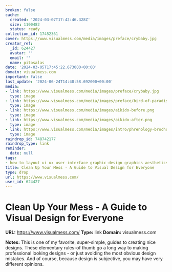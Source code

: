 ```yaml
---
broken: false
cache:
  created: '2024-03-07T17:42:46.328Z'
  size: 1100482
  status: ready
collection_id: 17452361
cover: https://www.visualmess.com/media/images/preface/crybaby.jpg
creator_ref:
  _id: 624427
  avatar: ''
  email: ''
  name: pitosalas
date: '2024-03-05T17:45:22.673000+00:00'
domain: visualmess.com
important: false
last_update: '2024-06-24T14:48:58.692000+00:00'
media:
- link: https://www.visualmess.com/media/images/preface/crybaby.jpg
  type: image
- link: https://www.visualmess.com/media/images/preface/bird-of-paradise.jpg
  type: image
- link: https://www.visualmess.com/media/images/aikido-before.png
  type: image
- link: https://www.visualmess.com/media/images/aikido-after.png
  type: image
- link: https://www.visualmess.com/media/images/intro/phrenology-brochure-2.jpg
  type: image
raindrop_id: 748742177
raindrop_type: link
reminder:
  date: null
tags:
- how-to layout ui ux user-interface graphic-design graphics aesthetics design
title: Clean Up Your Mess - A Guide to Visual Design for Everyone
type: drop
url: https://www.visualmess.com/
user_id: 624427
---
```


# Clean Up Your Mess - A Guide to Visual Design for Everyone

**URL:** https://www.visualmess.com/
**Type:** link
**Domain:** visualmess.com

**Notes:**
This is one of my favorite, super-simple, guides to creating nice designs. These elementary rules-of thumb go a long way to making professional looking designs - or just avoiding the most obvious design mistakes. And of course, because design is subjective, you may have very different opinions.

